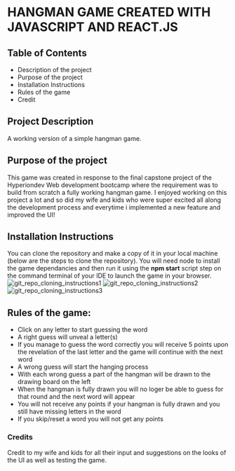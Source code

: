 # HANGMAN GAME CREATED WITH JAVASCRIPT AND REACT.JS

## Table of Contents
* Description of the project
* Purpose of the project
* Installation Instructions
* Rules of the game
* Credit

## Project Description
A working version of a simple hangman game. 

## Purpose of the project
This game was created in response to the final capstone project of the Hyperiondev Web development bootcamp where the requirement was to build from scratch a fully working hangman game. I enjoyed working on this project a lot and so did my wife and kids who were super excited all along the development process and everytime i implemented a new feature and improved the UI!

## Installation Instructions
You can clone the repository and make a copy of it in your local machine (below are the steps to clone the repository). You will need node to install the game dependancies and then run it using the <b>npm start</b> script step on the command terminal of your IDE to launch the game in your browser.
![git_repo_cloning_instructions1](https://user-images.githubusercontent.com/39889312/210662055-e0033c33-6c11-4509-b2be-8ada880c6597.png)
![git_repo_cloning_instructions2](https://user-images.githubusercontent.com/39889312/210662113-006e8dad-11b6-4abc-9dec-8ae15298db56.png)
![git_repo_cloning_instructions3](https://user-images.githubusercontent.com/39889312/210662148-c42dd86a-59e6-4d3c-873b-1d204c7a6bac.png)

## Rules of the game:
<ul>
          <li>Click on any letter to start guessing the word</li>
          <li>A right guess will unveal a letter(s) </li>
          <li>
            If you manage to guess the word correctly you will receive 5 points
            upon the revelation of the last letter and the game will continue
            with the next word
          </li>
          <li>A wrong guess will start the hanging process</li>
          <li>
            With each wrong guess a part of the hangman will be drawn to the
            drawing board on the left
          </li>
          <li>
            When the hangman is fully drawn you will no loger be able to guess
            for that round and the next word will appear
          </li>
          <li>
            You will not receive any points if your hangman is fully drawn and
            you still have missing letters in the word
          </li>
          <li>If you skip/reset a word you will not get any points</li>
</ul>

### Credits
Credit to my wife and kids for all their input and suggestions on the looks of the UI as well as testing the game.

